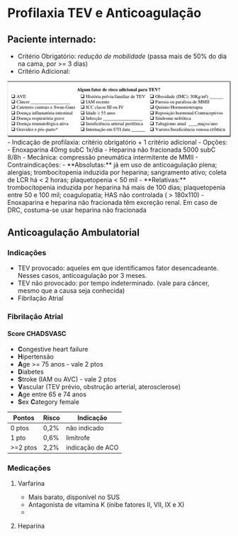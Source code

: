 # Profilaxia TEV e Anticoagulação

## Paciente internado:
- Critério Obrigatório: *redução de mobilidade* (passa mais de 50% do dia na cama, por >= 3 dias)
- Critério Adicional:
<img src="https://raw.githubusercontent.com/rafaelgmdelia/rafaelgmdelia.github.io/main/docs/CM/Anticoagula%C3%A7%C3%A3o/criteriosAdd.PNG">
- Indicação de profilaxia: critério obrigatório + 1 critério adicional
- Opções:
	- Enoxaparina 40mg subC 1x/dia
	- Heparina não fracionada 5000 subC 8/8h
	- Mecânica: compressão pneumática intermitente de MMII
- Contraindicações:
	- **Absolutas:** já em uso de anticoagulação plena; alergias; trombocitopenia induzida por heparina; sangramento ativo; coleta de LCR há < 2 horas; plaquetopenia < 50 mil
	- **Relativas:** trombocitopenia induzida por heparina há mais de 100 dias; plaquetopenia entre 50 e 100 mil; coagulopatia; HAS não controlada ( > 180x110)
	- Enoxaparina e heparina não fracionada têm excreção renal. Em caso de DRC, costuma-se usar heparina não fracionada

## Anticoagulação Ambulatorial
### Indicações
- TEV provocado: aqueles em que identificamos fator desencadeante. Nesses casos, anticoagulação por 3 meses.
- TEV não provocado: por tempo indeterminado. (vale para câncer, mesmo que a causa seja conhecida)
- Fibrilação Atrial

### Fibrilação Atrial
#### Score CHADSVASC
- **C**ongestive heart failure
- **H**ipertensão
- **A**ge >= 75 anos - vale 2 ptos
- **D**iabetes
- **S**troke (IAM ou AVC) - vale 2 ptos
- **V**ascular (TEV prévio, obstrução arterial, aterosclerose)
- **A**ge entre 65 e 74 anos
- **S**ex **C**ategory female

|  Pontos| Risco|Indicação|
|--|--|--|
|0 ptos  | 0,2% | não indicado |
|1 pto| 0,6% | limítrofe |
|>=2 ptos| 2,2% | indicação de ACO |


### Medicações
1. Varfarina
	- Mais barato, disponível no SUS
	- Antagonista de vitamina K (inibe fatores II, VII, IX e X)
	- 

2. Heparina
<!--stackedit_data:
eyJoaXN0b3J5IjpbOTA1MzAxMzI2LDk0OTM0OTI2OV19
-->
